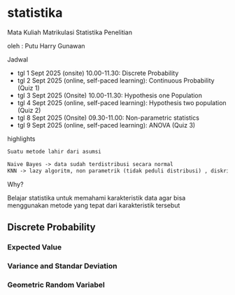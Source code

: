 # statistika
Mata Kuliah Matrikulasi Statistika Penelitian

oleh : Putu Harry Gunawan

Jadwal
* tgl 1 Sept 2025 (onsite) 10.00-11.30: Discrete Probability
* tgl 2 Sept 2025 (online, self-paced learning): Continuous Probability (Quiz 1)
* tgl 3 Sept 2025 (Onsite) 10.00-11.30: Hypothesis one Population
* tgl 4 Sept 2025 (online, self-paced learning): Hypothesis two population (Quiz 2)
* tgl 8 Sept 2025 (Onsite) 09.30-11.00: Non-parametric statistics
* tgl 9 Sept 2025 (online, self-paced learning): ANOVA (Quiz 3)

highlights
```txt
Suatu metode lahir dari asumsi

Naive Bayes -> data sudah terdistribusi secara normal
KNN -> lazy algoritm, non parametrik (tidak peduli distribusi) , diskrit, kategorical sama halnya dengan Decission Tree, Random Forest
```

Why?

Belajar statistika untuk memahami karakteristik data agar bisa menggunakan metode yang tepat dari karakteristik tersebut


## Discrete Probability

### Expected Value

### Variance and Standar Deviation

### Geometric Random Variabel
